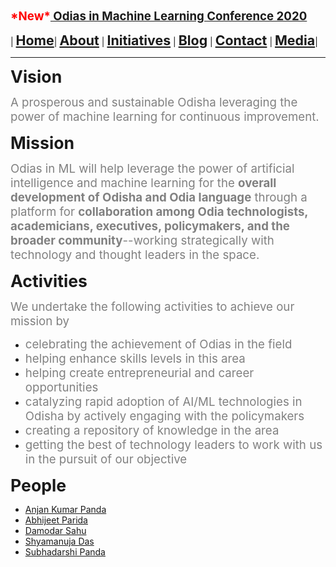 **<span style="color:red"><span style="font-size: 14pt;">\*New\*</span></span><span style="font-size: 14pt;">[ Odias in Machine Learning Conference 2020](index)</span>**


| **<span style="font-size: 16pt;">[Home](home)</span>**| **<span style="font-size: 16pt;">[About](about)</span>** | **<span style="font-size: 16pt;">[Initiatives](index)</span>** | **<span style="font-size: 16pt;">[Blog](blogs)</span>** | **<span style="font-size: 16pt;">[Contact](contact)</span>** | **<span style="font-size: 16pt;">[Media](media)</span>**|



---
**<span style="font-size: 20pt;">Vision</span>**

<span style="color:gray"><span style="font-size: 14pt;">A prosperous and sustainable Odisha leveraging the power of  machine learning for continuous improvement.</span></span> 

**<span style="font-size: 20pt;">Mission</span>**

<span style="color:gray"><span style="font-size: 14pt;">Odias in ML will help leverage the power of artificial intelligence and machine learning for the <b>overall development of Odisha and Odia language</b> through a platform for <b>collaboration among Odia technologists, academicians, executives, policymakers, and the broader community</b>--working strategically with technology and thought leaders in the space. </span></span> 

**<span style="font-size: 20pt;">Activities</span>**

<span style="color:gray"><span style="font-size: 14pt;">We undertake the following activities to achieve our mission by</span></span> 
* <span style="color:gray"><span style="font-size: 14pt;">celebrating the achievement of Odias in the field</span></span> 
* <span style="color:gray"><span style="font-size: 14pt;">helping enhance skills levels in this area</span></span> 
* <span style="color:gray"><span style="font-size: 14pt;">helping create entrepreneurial and career opportunities</span></span> 
* <span style="color:gray"><span style="font-size: 14pt;">catalyzing rapid adoption of AI/ML technologies in Odisha by actively engaging with the policymakers</span></span> 
* <span style="color:gray"><span style="font-size: 14pt;">creating a repository of knowledge in the area</span></span> 
* <span style="color:gray"><span style="font-size: 14pt;">getting the best of technology leaders to work with us in the pursuit of our objective </span></span> 

**<span style="font-size: 20pt;">People</span>**

- [Anjan Kumar Panda](https://www.linkedin.com/in/anjankumarpanda/)
- [Abhijeet Parida](https://www.linkedin.com/in/a-parida/)
- [Damodar Sahu](https://www.linkedin.com/in/damodarsahu/)
- [Shyamanuja Das](https://www.linkedin.com/in/shyamanuja/)
- [Subhadarshi Panda](https://www.linkedin.com/in/subhadarshi-panda-1ba5091a/)
